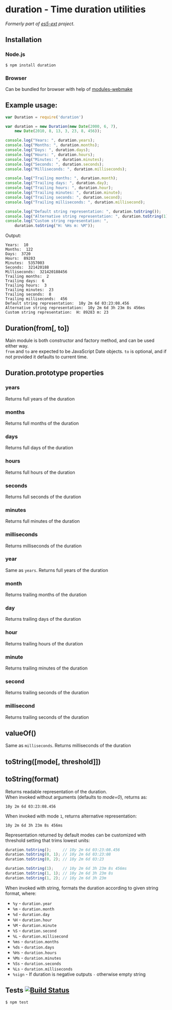 # duration - Time duration utilities

_Formerly part of [es5-ext](https://github.com/medikoo/es5-ext) project._

## Installation

### Node.js

	$ npm install duration

### Browser

Can be bundled for browser with help of [modules-webmake](https://github.com/medikoo/modules-webmake)

## Example usage:

```javascript
var Duration = require('duration')

var duration = new Duration(new Date(2000, 6, 7),
	new Date(2010, 8, 13, 3, 23, 8, 456));

console.log("Years: ", duration.years);
console.log("Months: ", duration.months);
console.log("Days: ", duration.days);
console.log("Hours: ", duration.hours);
console.log("Minutes: ", duration.minutes);
console.log("Seconds: ", duration.seconds);
console.log("Milliseconds: ", duration.milliseconds);

console.log("Trailing months: ", duration.month);
console.log("Trailing days: ", duration.day);
console.log("Trailing hours: ", duration.hour);
console.log("Trailing minutes: ", duration.minute);
console.log("Trailing seconds: ", duration.second);
console.log("Trailing milliseconds: ", duration.millisecond);

console.log("Default string representation: ", duration.toString());
console.log("Alternative string representation: ", duration.toString(1));
console.log("Custom string representation: ",
	duration.toString("H: %Hs m: %M"));
```

Output:

```
Years:  10
Months:  122
Days:  3720
Hours:  89283
Minutes:  5357003
Seconds:  321420188
Milliseconds:  321420188456
Trailing months:  2
Trailing days:  6
Trailing hours:  3
Trailing minutes:  23
Trailing seconds:  8
Trailing milliseconds:  456
Default string representation:  10y 2m 6d 03:23:08.456
Alternative string representation:  10y 2m 6d 3h 23m 8s 456ms
Custom string representation:  H: 89283 m: 23
```

## Duration(from[, to])

Main module is both constructor and factory method, and can be used either way.  
`from` and `to` are expected to be JavaScript Date objects. `to` is optional, and if not provided it defaults to current time.

## Duration.prototype properties

### years

Returns full years of the duration

### months

Returns full months of the duration

### days

Returns full days of the duration

### hours

Returns full hours of the duration

### seconds

Returns full seconds of the duration

### minutes

Returns full minutes of the duration

### milliseconds

Returns milliseconds of the duration

### year

Same as `years`. Returns full years of the duration

### month

Returns trailing months of the duration

### day

Returns trailing days of the duration

### hour

Returns trailing hours of the duration

### minute

Returns trailing minutes of the duration

### second

Returns trailing seconds of the duration

### millisecond

Returns trailing seconds of the duration

## valueOf()

Same as `milliseconds`. Returns milliseconds of the duration

## toString([mode[, threshold]])
## toString(format)

Returns readable representation of the duration.  
When invoked without arguments (defaults to _mode=0_), returns as:

	10y 2m 6d 03:23:08.456

When invoked with mode `1`, returns alternative representation:

	10y 2m 6d 3h 23m 8s 456ms

Representation returned by default modes can be customized with threshold setting that trims lowest units:

```javascript
duration.toString();     // 10y 2m 6d 03:23:08.456
duration.toString(0, 1); // 10y 2m 6d 03:23:08
duration.toString(0, 2); // 10y 2m 6d 03:23

duration.toString(1);    // 10y 2m 6d 3h 23m 8s 456ms
duration.toString(1, 1); // 10y 2m 6d 3h 23m 8s
duration.toString(1, 2); // 10y 2m 6d 3h 23m
```

When invoked with string, formats the duration according to given string format, where:

* `%y` - `duration.year`
* `%m` - `duration.month`
* `%d` - `duration.day`
* `%H` - `duration.hour`
* `%M` - `duration.minute`
* `%S` - `duration.second`
* `%L` - `duration.millisecond`
* `%ms` - `duration.months`
* `%ds` - `duration.days`
* `%Hs` - `duration.hours`
* `%Ms` - `duration.minutes`
* `%Ss` - `duration.seconds`
* `%Ls` - `duration.milliseconds`
* `%sign` - If duration is negative outputs `-` otherwise empty string

## Tests [![Build Status](https://secure.travis-ci.org/medikoo/duration.png?branch=master)](https://secure.travis-ci.org/medikoo/es5-ext)

	$ npm test
